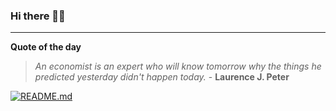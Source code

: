 ### Hi there 👋🏻


---

**Quote of the day**

> *An economist is an expert who will know tomorrow why the things he predicted yesterday didn't happen today.* - **Laurence J. Peter** 

[![README.md](https://github.com/marcolovazzano/marcolovazzano/actions/workflows/readme.yml/badge.svg?branch=main)](https://github.com/marcolovazzano/marcolovazzano/actions/workflows/readme.yml)
